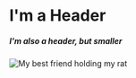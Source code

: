# I'm a Header
##### I'm also a header, but smaller 
![My best friend holding my rat](https://user-images.githubusercontent.com/99774195/190000798-5337e676-e084-4485-acdb-7ab9343e875b.jpg)

